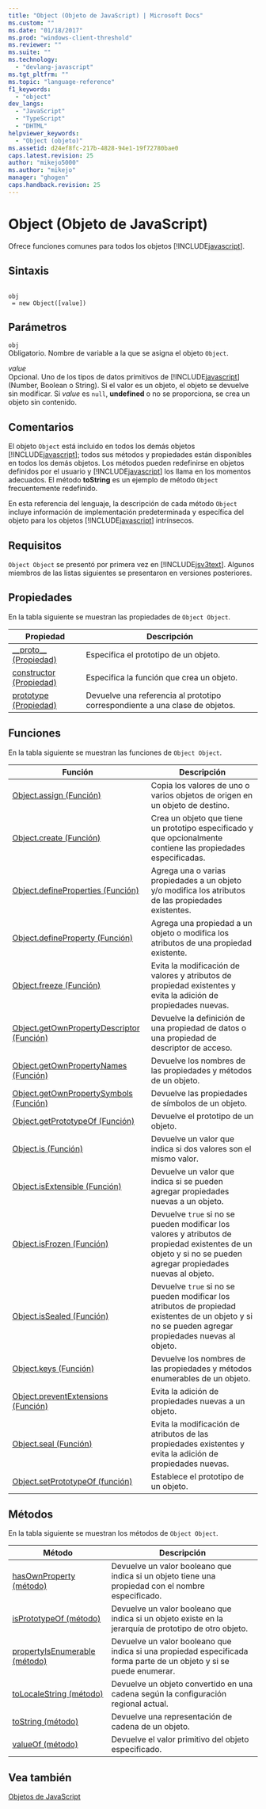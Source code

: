 ```yaml
---
title: "Object (Objeto de JavaScript) | Microsoft Docs"
ms.custom: ""
ms.date: "01/18/2017"
ms.prod: "windows-client-threshold"
ms.reviewer: ""
ms.suite: ""
ms.technology: 
  - "devlang-javascript"
ms.tgt_pltfrm: ""
ms.topic: "language-reference"
f1_keywords: 
  - "object"
dev_langs: 
  - "JavaScript"
  - "TypeScript"
  - "DHTML"
helpviewer_keywords: 
  - "Object (objeto)"
ms.assetid: d24ef8fc-217b-4828-94e1-19f72780bae0
caps.latest.revision: 25
author: "mikejo5000"
ms.author: "mikejo"
manager: "ghogen"
caps.handback.revision: 25
---
```

# Object (Objeto de JavaScript)
Ofrece funciones comunes para todos los objetos [!INCLUDE[javascript](../../javascript/includes/javascript-md.md)].  
  
## Sintaxis  
  
```  
  
obj  
 = new Object([value])   
```  
  
## Parámetros  
 `obj`  
 Obligatorio.  Nombre de variable a la que se asigna el objeto `Object`.  
  
 *value*  
 Opcional.  Uno de los tipos de datos primitivos de [!INCLUDE[javascript](../../javascript/includes/javascript-md.md)] \(Number, Boolean o String\).  Si el valor es un objeto, el objeto se devuelve sin modificar.  Si *value* es `null`, **undefined** o no se proporciona, se crea un objeto sin contenido.  
  
## Comentarios  
 El objeto `Object` está incluido en todos los demás objetos [!INCLUDE[javascript](../../javascript/includes/javascript-md.md)]; todos sus métodos y propiedades están disponibles en todos los demás objetos.  Los métodos pueden redefinirse en objetos definidos por el usuario y [!INCLUDE[javascript](../../javascript/includes/javascript-md.md)] los llama en los momentos adecuados.  El método **toString** es un ejemplo de método `Object` frecuentemente redefinido.  
  
 En esta referencia del lenguaje, la descripción de cada método `Object` incluye información de implementación predeterminada y específica del objeto para los objetos [!INCLUDE[javascript](../../javascript/includes/javascript-md.md)] intrínsecos.  
  
## Requisitos  
 `Object Object` se presentó por primera vez en [!INCLUDE[jsv3text](../../javascript/reference/includes/jsv3text-md.md)].  Algunos miembros de las listas siguientes se presentaron en versiones posteriores.  
  
## Propiedades  
 En la tabla siguiente se muestran las propiedades de `Object Object`.  
  
|Propiedad|Descripción|  
|---------------|-----------------|  
|[\_\_proto\_\_ \(Propiedad\)](../../javascript/reference/proto-property-object-javascript.md)|Especifica el prototipo de un objeto.|  
|[constructor \(Propiedad\)](../../javascript/reference/constructor-property-object-javascript.md)|Especifica la función que crea un objeto.|  
|[prototype \(Propiedad\)](../../javascript/reference/prototype-property-object-javascript.md)|Devuelve una referencia al prototipo correspondiente a una clase de objetos.|  
  
## Funciones  
 En la tabla siguiente se muestran las funciones de `Object Object`.  
  
|Función|Descripción|  
|-------------|-----------------|  
|[Object.assign \(Función\)](../../javascript/reference/object-assign-function-object-javascript.md)|Copia los valores de uno o varios objetos de origen en un objeto de destino.|  
|[Object.create \(Función\)](../../javascript/reference/object-create-function-javascript.md)|Crea un objeto que tiene un prototipo especificado y que opcionalmente contiene las propiedades especificadas.|  
|[Object.defineProperties \(Función\)](../../javascript/reference/object-defineproperties-function-javascript.md)|Agrega una o varias propiedades a un objeto y\/o modifica los atributos de las propiedades existentes.|  
|[Object.defineProperty \(Función\)](../../javascript/reference/object-defineproperty-function-javascript.md)|Agrega una propiedad a un objeto o modifica los atributos de una propiedad existente.|  
|[Object.freeze \(Función\)](../../javascript/reference/object-freeze-function-javascript.md)|Evita la modificación de valores y atributos de propiedad existentes y evita la adición de propiedades nuevas.|  
|[Object.getOwnPropertyDescriptor \(Función\)](../../javascript/reference/object-getownpropertydescriptor-function-javascript.md)|Devuelve la definición de una propiedad de datos o una propiedad de descriptor de acceso.|  
|[Object.getOwnPropertyNames \(Función\)](../../javascript/reference/object-getownpropertynames-function-javascript.md)|Devuelve los nombres de las propiedades y métodos de un objeto.|  
|[Object.getOwnPropertySymbols \(Función\)](../../javascript/reference/object-getownpropertysymbols-function-javascript.md)|Devuelve las propiedades de símbolos de un objeto.|  
|[Object.getPrototypeOf \(Función\)](../../javascript/reference/object-getprototypeof-function-javascript.md)|Devuelve el prototipo de un objeto.|  
|[Object.is \(Función\)](../../javascript/reference/object-is-function-javascript.md)|Devuelve un valor que indica si dos valores son el mismo valor.|  
|[Object.isExtensible \(Función\)](../../javascript/reference/object-isextensible-function-javascript.md)|Devuelve un valor que indica si se pueden agregar propiedades nuevas a un objeto.|  
|[Object.isFrozen \(Función\)](../../javascript/reference/object-isfrozen-function-javascript.md)|Devuelve `true` si no se pueden modificar los valores y atributos de propiedad existentes de un objeto y si no se pueden agregar propiedades nuevas al objeto.|  
|[Object.isSealed \(Función\)](../../javascript/reference/object-issealed-function-javascript.md)|Devuelve `true` si no se pueden modificar los atributos de propiedad existentes de un objeto y si no se pueden agregar propiedades nuevas al objeto.|  
|[Object.keys \(Función\)](../../javascript/reference/object-keys-function-javascript.md)|Devuelve los nombres de las propiedades y métodos enumerables de un objeto.|  
|[Object.preventExtensions \(Función\)](../../javascript/reference/object-preventextensions-function-javascript.md)|Evita la adición de propiedades nuevas a un objeto.|  
|[Object.seal \(Función\)](../../javascript/reference/object-seal-function-javascript.md)|Evita la modificación de atributos de las propiedades existentes y evita la adición de propiedades nuevas.|  
|[Object.setPrototypeOf \(función\)](../../javascript/reference/object-setprototypeof-function-javascript.md)|Establece el prototipo de un objeto.|  
  
## Métodos  
 En la tabla siguiente se muestran los métodos de `Object Object`.  
  
|Método|Descripción|  
|------------|-----------------|  
|[hasOwnProperty \(método\)](../../javascript/reference/hasownproperty-method-object-javascript.md)|Devuelve un valor booleano que indica si un objeto tiene una propiedad con el nombre especificado.|  
|[isPrototypeOf \(método\)](../../javascript/reference/isprototypeof-method-object-javascript.md)|Devuelve un valor booleano que indica si un objeto existe en la jerarquía de prototipo de otro objeto.|  
|[propertyIsEnumerable \(método\)](../../javascript/reference/propertyisenumerable-method-object-javascript.md)|Devuelve un valor booleano que indica si una propiedad especificada forma parte de un objeto y si se puede enumerar.|  
|[toLocaleString \(método\)](../../javascript/reference/tolocalestring-method-object-javascript.md)|Devuelve un objeto convertido en una cadena según la configuración regional actual.|  
|[toString \(método\)](../../javascript/reference/tostring-method-object-javascript.md)|Devuelve una representación de cadena de un objeto.|  
|[valueOf \(método\)](../../javascript/reference/valueof-method-object-javascript.md)|Devuelve el valor primitivo del objeto especificado.|  
  
## Vea también  
 [Objetos de JavaScript](../../javascript/reference/javascript-objects.md)